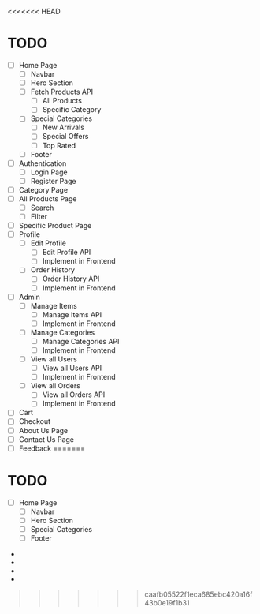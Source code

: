 <<<<<<< HEAD
# TODO

- [ ]  Home Page
    - [ ]  Navbar
    - [ ]  Hero Section
    - [ ]  Fetch Products API
        - [ ]  All Products
        - [ ]  Specific Category
    - [ ]  Special Categories
        - [ ]  New Arrivals
        - [ ]  Special Offers
        - [ ]  Top Rated
    - [ ]  Footer
- [ ]  Authentication
    - [ ]  Login Page
    - [ ]  Register Page
- [ ]  Category Page
- [ ]  All Products Page
    - [ ]  Search
    - [ ]  Filter
- [ ]  Specific Product Page
- [ ]  Profile
    - [ ]  Edit Profile
        - [ ]  Edit Profile API
        - [ ]  Implement in Frontend
    - [ ]  Order History
        - [ ]  Order History API
        - [ ]  Implement in Frontend
- [ ]  Admin
    - [ ]  Manage Items
        - [ ]  Manage Items API
        - [ ]  Implement in Frontend
    - [ ]  Manage Categories
        - [ ]  Manage Categories API
        - [ ]  Implement in Frontend
    - [ ]  View all Users
        - [ ]  View all Users API
        - [ ]  Implement in Frontend
    - [ ]  View all Orders
        - [ ]  View all Orders API
        - [ ]  Implement in Frontend
- [ ]  Cart
- [ ]  Checkout
- [ ]  About Us Page
- [ ]  Contact Us Page
- [ ]  Feedback
=======
# TODO

- [ ]  Home Page
    - [ ]  Navbar
    - [ ]  Hero Section
    - [ ]  Special Categories
    - [ ]  Footer
-
-
-
-
>>>>>>> caafb05522f1eca685ebc420a16f43b0e19f1b31
